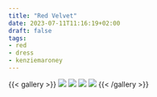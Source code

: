 ```yaml
---
title: "Red Velvet"
date: 2023-07-11T11:16:19+02:00
draft: false
tags:
- red
- dress
- kenziemaroney
---
```


{{< gallery >}}
  <img src="/albums/red-velvet/01.webp" class="grid-w50 md:grid-w33 xl:grid-w25" />
  <img src="/albums/red-velvet/02.jpg" class="grid-w50 md:grid-w33 xl:grid-w25" />
  <img src="/albums/red-velvet/03.jpg" class="grid-w50 md:grid-w33 xl:grid-w25" />
  <img src="/albums/red-velvet/04.jpg" class="grid-w50 md:grid-w33 xl:grid-w25" />
{{< /gallery >}}

